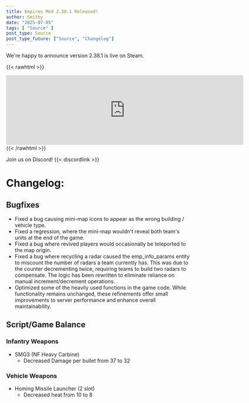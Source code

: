 ```yaml
---
title: Empires Mod 2.38.1 Released!
author: Smithy
date: "2025-07-05"
tags: [ "Source" ]
post_type: Source
post_type_future: ["Source", "Changelog"]
---
```



We're happy to announce version 2.38.1 is live on Steam.

{{< rawhtml >}}
<iframe src="https://store.steampowered.com/widget/17740/" frameborder="0" width="646" height="190"></iframe>
{{< /rawhtml >}}

Join us on Discord! {{< discordlink >}}

# Changelog:

## Bugfixes

- Fixed a bug causing mini-map icons to appear as the wrong building / vehicle type.
- Fixed a regression, where the mini-map wouldn't reveal both team's units at the end of the game.
- Fixed a bug where revived players would occasionally be teleported to the map origin.
- Fixed a bug where recycling a radar caused the emp_info_params entity to miscount the number of radars a team currently has. This was due to the counter decrementing twice, requiring teams to build two radars to compensate. The logic has been rewritten to eliminate reliance on manual increment/decrement operations.
- Optimized some of the heavily used functions in the game code. While functionality remains unchanged, these refinements offer small improvements to server performance and enhance overall maintainability.

## Script/Game Balance

### Infantry Weapons
- SMG3 (NF Heavy Carbine)
	- Decreased Damage per bullet from 37 to 32

### Vehicle Weapons
- Homing Missile Launcher (2 slot)
	- Decreased heat from 10 to 8


